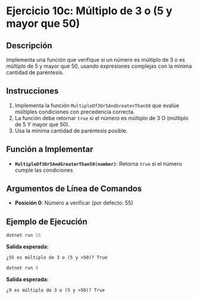 # Ejercicio 10c: Múltiplo de 3 o (5 y mayor que 50)

## Descripción
Implementa una función que verifique si un número es múltiplo de 3 o es múltiplo de 5 y mayor que 50, usando expresiones complejas con la mínima cantidad de paréntesis.

## Instrucciones
1. Implementa la función `MultipleOf3Or5AndGreaterThan50` que evalúe múltiples condiciones con precedencia correcta.
2. La función debe retornar `true` si el número es múltiplo de 3 O (múltiplo de 5 Y mayor que 50).
3. Usa la mínima cantidad de paréntesis posible.

## Función a Implementar
- **`MultipleOf3Or5AndGreaterThan50(number)`**: Retorna `true` si el número cumple las condiciones

## Argumentos de Línea de Comandos
- **Posición 0**: Número a verificar (por defecto: 55)

## Ejemplo de Ejecución

```powershell
dotnet run 55
```
**Salida esperada:**
```
¿55 es múltiplo de 3 o (5 y >50)? True
```

```powershell
dotnet run 9
```
**Salida esperada:**
```
¿9 es múltiplo de 3 o (5 y >50)? True
```